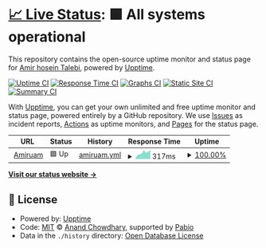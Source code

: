 # [📈 Live Status](https://phantomboy0.github.io/website-upptime): <!--live status--> **🟩 All systems operational**

This repository contains the open-source uptime monitor and status page for [Amir hosein Talebi](https://amiruam.ir), powered by [Upptime](https://github.com/upptime/upptime).

[![Uptime CI](https://github.com/phantomboy0/website-upptime/workflows/Uptime%20CI/badge.svg)](https://github.com/phantomboy0/website-upptime/actions?query=workflow%3A%22Uptime+CI%22)
[![Response Time CI](https://github.com/phantomboy0/website-upptime/workflows/Response%20Time%20CI/badge.svg)](https://github.com/phantomboy0/website-upptime/actions?query=workflow%3A%22Response+Time+CI%22)
[![Graphs CI](https://github.com/phantomboy0/website-upptime/workflows/Graphs%20CI/badge.svg)](https://github.com/phantomboy0/website-upptime/actions?query=workflow%3A%22Graphs+CI%22)
[![Static Site CI](https://github.com/phantomboy0/website-upptime/workflows/Static%20Site%20CI/badge.svg)](https://github.com/phantomboy0/website-upptime/actions?query=workflow%3A%22Static+Site+CI%22)
[![Summary CI](https://github.com/phantomboy0/website-upptime/workflows/Summary%20CI/badge.svg)](https://github.com/phantomboy0/website-upptime/actions?query=workflow%3A%22Summary+CI%22)

With [Upptime](https://upptime.js.org), you can get your own unlimited and free uptime monitor and status page, powered entirely by a GitHub repository. We use [Issues](https://github.com/phantomboy0/website-upptime/issues) as incident reports, [Actions](https://github.com/phantomboy0/website-upptime/actions) as uptime monitors, and [Pages](https://phantomboy0.github.io/website-upptime) for the status page.

<!--start: status pages-->
<!-- This summary is generated by Upptime (https://github.com/upptime/upptime) -->
<!-- Do not edit this manually, your changes will be overwritten -->
<!-- prettier-ignore -->
| URL | Status | History | Response Time | Uptime |
| --- | ------ | ------- | ------------- | ------ |
| <img alt="" src="https://icons.duckduckgo.com/ip3/amiruam.ir.ico" height="13"> [Amiruam](https://amiruam.ir) | 🟩 Up | [amiruam.yml](https://github.com/phantomboy0/website-upptime/commits/HEAD/history/amiruam.yml) | <details><summary><img alt="Response time graph" src="./graphs/amiruam/response-time-week.png" height="20"> 317ms</summary><br><a href="https://phantomboy0.github.io/website-upptime/history/amiruam"><img alt="Response time 377" src="https://img.shields.io/endpoint?url=https%3A%2F%2Fraw.githubusercontent.com%2Fphantomboy0%2Fwebsite-upptime%2FHEAD%2Fapi%2Famiruam%2Fresponse-time.json"></a><br><a href="https://phantomboy0.github.io/website-upptime/history/amiruam"><img alt="24-hour response time 458" src="https://img.shields.io/endpoint?url=https%3A%2F%2Fraw.githubusercontent.com%2Fphantomboy0%2Fwebsite-upptime%2FHEAD%2Fapi%2Famiruam%2Fresponse-time-day.json"></a><br><a href="https://phantomboy0.github.io/website-upptime/history/amiruam"><img alt="7-day response time 317" src="https://img.shields.io/endpoint?url=https%3A%2F%2Fraw.githubusercontent.com%2Fphantomboy0%2Fwebsite-upptime%2FHEAD%2Fapi%2Famiruam%2Fresponse-time-week.json"></a><br><a href="https://phantomboy0.github.io/website-upptime/history/amiruam"><img alt="30-day response time 435" src="https://img.shields.io/endpoint?url=https%3A%2F%2Fraw.githubusercontent.com%2Fphantomboy0%2Fwebsite-upptime%2FHEAD%2Fapi%2Famiruam%2Fresponse-time-month.json"></a><br><a href="https://phantomboy0.github.io/website-upptime/history/amiruam"><img alt="1-year response time 377" src="https://img.shields.io/endpoint?url=https%3A%2F%2Fraw.githubusercontent.com%2Fphantomboy0%2Fwebsite-upptime%2FHEAD%2Fapi%2Famiruam%2Fresponse-time-year.json"></a></details> | <details><summary><a href="https://phantomboy0.github.io/website-upptime/history/amiruam">100.00%</a></summary><a href="https://phantomboy0.github.io/website-upptime/history/amiruam"><img alt="All-time uptime 99.98%" src="https://img.shields.io/endpoint?url=https%3A%2F%2Fraw.githubusercontent.com%2Fphantomboy0%2Fwebsite-upptime%2FHEAD%2Fapi%2Famiruam%2Fuptime.json"></a><br><a href="https://phantomboy0.github.io/website-upptime/history/amiruam"><img alt="24-hour uptime 100.00%" src="https://img.shields.io/endpoint?url=https%3A%2F%2Fraw.githubusercontent.com%2Fphantomboy0%2Fwebsite-upptime%2FHEAD%2Fapi%2Famiruam%2Fuptime-day.json"></a><br><a href="https://phantomboy0.github.io/website-upptime/history/amiruam"><img alt="7-day uptime 100.00%" src="https://img.shields.io/endpoint?url=https%3A%2F%2Fraw.githubusercontent.com%2Fphantomboy0%2Fwebsite-upptime%2FHEAD%2Fapi%2Famiruam%2Fuptime-week.json"></a><br><a href="https://phantomboy0.github.io/website-upptime/history/amiruam"><img alt="30-day uptime 100.00%" src="https://img.shields.io/endpoint?url=https%3A%2F%2Fraw.githubusercontent.com%2Fphantomboy0%2Fwebsite-upptime%2FHEAD%2Fapi%2Famiruam%2Fuptime-month.json"></a><br><a href="https://phantomboy0.github.io/website-upptime/history/amiruam"><img alt="1-year uptime 99.98%" src="https://img.shields.io/endpoint?url=https%3A%2F%2Fraw.githubusercontent.com%2Fphantomboy0%2Fwebsite-upptime%2FHEAD%2Fapi%2Famiruam%2Fuptime-year.json"></a></details>

<!--end: status pages-->

[**Visit our status website →**](https://phantomboy0.github.io/website-upptime)

## 📄 License

- Powered by: [Upptime](https://github.com/upptime/upptime)
- Code: [MIT](./LICENSE) © [Anand Chowdhary](https://anandchowdhary.com), supported by [Pabio](https://pabio.com)
- Data in the `./history` directory: [Open Database License](https://opendatacommons.org/licenses/odbl/1-0/)
